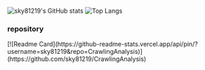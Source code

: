 ![sky81219's GitHub stats](https://github-readme-stats.vercel.app/api?username=sky81219&show_icons=true&line_height=24&theme=synthwave&hide=stars&count_private=true)
![Top Langs](https://github-readme-stats.vercel.app/api/top-langs/?username=sky81219&layout=compact&theme=synthwave)

<h3>repository</h3>
[![Readme Card](https://github-readme-stats.vercel.app/api/pin/?username=sky81219&repo=CrawlingAnalysis)](https://github.com/sky81219/CrawlingAnalysis)


<!--
**sky81219/sky81219** is a ✨ _special_ ✨ repository because its `README.md` (this file) appears on your GitHub profile.

Here are some ideas to get you started:

- 🔭 I’m currently working on ...
- 🌱 I’m currently learning ...
- 👯 I’m looking to collaborate on ...
- 🤔 I’m looking for help with ...
- 💬 Ask me about ...
- 📫 How to reach me: ...
- 😄 Pronouns: ...
- ⚡ Fun fact: ...
-->
